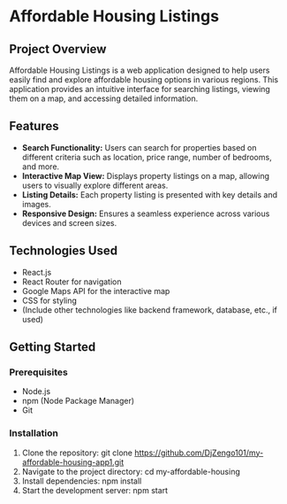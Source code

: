 # Affordable Housing Listings

## Project Overview
Affordable Housing Listings is a web application designed to help users easily find and explore affordable housing options in various regions. This application provides an intuitive interface for searching listings, viewing them on a map, and accessing detailed information.

## Features
- **Search Functionality:** Users can search for properties based on different criteria such as location, price range, number of bedrooms, and more.
- **Interactive Map View:** Displays property listings on a map, allowing users to visually explore different areas.
- **Listing Details:** Each property listing is presented with key details and images.
- **Responsive Design:** Ensures a seamless experience across various devices and screen sizes.

## Technologies Used
- React.js
- React Router for navigation
- Google Maps API for the interactive map
- CSS for styling
- (Include other technologies like backend framework, database, etc., if used)

## Getting Started

### Prerequisites
- Node.js
- npm (Node Package Manager)
- Git

### Installation
1. Clone the repository: git clone https://github.com/DjZengo101/my-affordable-housing-app1.git
2. Navigate to the project directory: cd my-affordable-housing
3. Install dependencies: npm install
4. Start the development server: npm start

